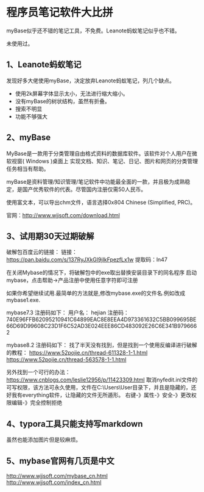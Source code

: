 # 程序员笔记软件大比拼

myBase似乎还不错的笔记工具，不免费。Leanote蚂蚁笔记似乎也不错。

未使用过。

## 1、Leanote蚂蚁笔记
发现好多大佬使用myBase，决定放弃Leanote蚂蚁笔记，列几个缺点。

- 使用2k屏幕字体显示太小，无法进行缩大缩小。
- 没有myBase的树状结构，虽然有折叠。
- 搜索不明显
- 功能不够强大

## 2、myBase
MyBase是一款用于分类管理自由格式资料的数据库软件。该软件对个人用户在微软视窗( Windows )桌面上 实现文档、知识、笔记、日记、图片和网页的分类管理任务相当有帮助。

myBase是资料管理/知识管理/笔记软件中功能最全面的一款，并且极为成熟稳定，是国产优秀软件的代表。尽管国内注册仅需50人民币。

使用富文本，可以导出chm文件，语言选择0x804 Chinese (Simplified, PRC)。

官网：http://www.wjjsoft.com/download.html

## 3、试用期30天过期破解
破解包百度云的链接：
链接：https://pan.baidu.com/s/137RyJXkGl9jIkFpezfLx1w
提取码：ln47

在关闭Mybase的情况下，将破解包中的exe取出替换安装目录下的同名程序
启动mybase，点击帮助->产品注册中使用任意字符即可注册

如果你希望继续试用.最简单的方法就是,修改mybase.exe的文件名.例如改成mybase1.exe.

mybase7.3 注册码如下：
用户名：
hejian
注册码：740E96FFB62095210941C64899EAC8E8EEA4D973361632C5BB099695BE66D69D99608C23D1F6C52AD3E024EEE86CD483092E26C6E341B9796662

mybase8.2 注册码如下：
找了半天没有找到，但是找到一个使用反编译进行破解的教程：
https://www.52pojie.cn/thread-611328-1-1.html
https://www.52pojie.cn/thread-563578-1-1.html

另外找到一个可行的办法：
https://www.cnblogs.com/leslie12956/p/11423309.html
取消nyfedit.ini文件的可写权限，该方法可永久使用，文件在C:\Users\User目录下，并且是隐藏的，还好我有everything软件，让隐藏的文件无所遁形。
右键-》属性-》安全-》更改权限编辑-》完全控制拒绝

## 4、typora工具只能支持写markdown
虽然也能添加图片但是较麻烦。

## 5、mybase官网有几页是中文
http://www.wjjsoft.com/mybase_cn.html
http://www.wjjsoft.com/index_cn.html